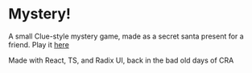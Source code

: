 # Mystery!

A small Clue-style mystery game, made as a secret santa present for a friend. Play it [here](https://petertyliu.github.io/mystery)

Made with React, TS, and Radix UI, back in the bad old days of CRA
